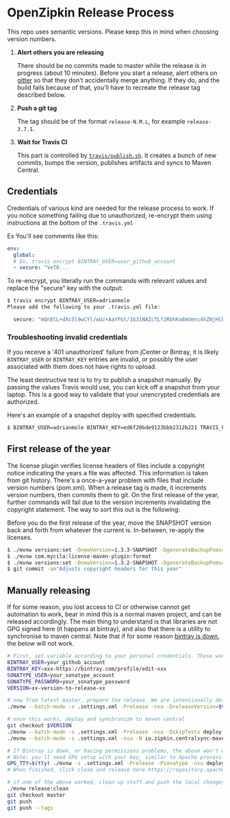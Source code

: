# OpenZipkin Release Process

This repo uses semantic versions. Please keep this in mind when choosing version numbers.

1. **Alert others you are releasing**

   There should be no commits made to master while the release is in progress (about 10 minutes). Before you start
   a release, alert others on [gitter](https://gitter.im/openzipkin/zipkin) so that they don't accidentally merge
   anything. If they do, and the build fails because of that, you'll have to recreate the release tag described below.

1. **Push a git tag**

   The tag should be of the format `release-N.M.L`, for example `release-3.7.1`.

1. **Wait for Travis CI**

   This part is controlled by [`travis/publish.sh`](travis/publish.sh). It creates a bunch of new commits, bumps
   the version, publishes artifacts and syncs to Maven Central.

## Credentials

Credentials of various kind are needed for the release process to work. If you notice something
failing due to unauthorized, re-encrypt them using instructions at the bottom of the `.travis.yml`

Ex You'll see comments like this:
```yaml
env:
  global:
  # Ex. travis encrypt BINTRAY_USER=your_github_account
  - secure: "VeTO...
```

To re-encrypt, you literally run the commands with relevant values and replace the "secure" key with the output:

```bash
$ travis encrypt BINTRAY_USER=adrianmole
Please add the following to your .travis.yml file:

  secure: "mQnECL+dXc5l9wCYl/wUz+AaYFGt/1G31NAZcTLf2RbhKo8mUenc4hZNjHCEv+4ZvfYLd/NoTNMhTCxmtBMz1q4CahPKLWCZLoRD1ExeXwRymJPIhxZUPzx9yHPHc5dmgrSYOCJLJKJmHiOl9/bJi123456="
```

### Troubleshooting invalid credentials

If you receive a '401 unauthorized' failure from jCenter or Bintray, it is
likely `BINTRAY_USER` or `BINTRAY_KEY` entries are invalid, or possibly the user
associated with them does not have rights to upload.

The least destructive test is to try to publish a snapshot manually. By passing
the values Travis would use, you can kick off a snapshot from your laptop. This
is a good way to validate that your unencrypted credentials are authorized.

Here's an example of a snapshot deploy with specified credentials.
```bash
$ BINTRAY_USER=adrianmole BINTRAY_KEY=ed6f20bde9123bbb2312b221 TRAVIS_PULL_REQUEST=false TRAVIS_TAG= TRAVIS_BRANCH=master travis/publish.sh
```

## First release of the year

The license plugin verifies license headers of files include a copyright notice indicating the years a file was affected.
This information is taken from git history. There's a once-a-year problem with files that include version numbers (pom.xml).
When a release tag is made, it increments version numbers, then commits them to git. On the first release of the year,
further commands will fail due to the version increments invalidating the copyright statement. The way to sort this out is
the following:

Before you do the first release of the year, move the SNAPSHOT version back and forth from whatever the current is.
In-between, re-apply the licenses.
```bash
$ ./mvnw versions:set -DnewVersion=1.3.3-SNAPSHOT -DgenerateBackupPoms=false
$ ./mvnw com.mycila:license-maven-plugin:format
$ ./mvnw versions:set -DnewVersion=1.3.2-SNAPSHOT -DgenerateBackupPoms=false
$ git commit -am"Adjusts copyright headers for this year"
```

## Manually releasing

If for some reason, you lost access to CI or otherwise cannot get automation to work, bear in mind this is a normal maven project, and can be released accordingly. The main thing to understand is that libraries are not GPG signed here (it happens at bintray), and also that there is a utility to synchronise to maven central. Note that if for some reason [bintray is down](https://status.bintray.com/), the below will not work.

```bash
# First, set variable according to your personal credentials. These would normally be decrypted from .travis.yml
BINTRAY_USER=your_github_account
BINTRAY_KEY=xxx-https://bintray.com/profile/edit-xxx
SONATYPE_USER=your_sonatype_account
SONATYPE_PASSWORD=your_sonatype_password
VERSION=xx-version-to-release-xx

# now from latest master, prepare the release. We are intentionally deferring pushing commits
./mvnw --batch-mode -s .settings.xml -Prelease -nsu -DreleaseVersion=$VERSION -Darguments="-DskipTests -Dlicense.skip=true" release:prepare  -DpushChanges=false

# once this works, deploy and synchronize to maven central
git checkout $VERSION
./mvnw --batch-mode -s .settings.xml -Prelease -nsu -DskipTests deploy
./mvnw --batch-mode -s .settings.xml -nsu -N io.zipkin.centralsync-maven-plugin:centralsync-maven-plugin:sync

# If Bintray is down, or having permissions problems, the above won't work, manually release
# Note: you'll need GPG setup with your key, similar to Apache process
GPG_TTY=$(tty) ./mvnw -s .settings.xml -Prelease -Psonatype -nsu deploy -DskipTests
# When finished, click close and release here https://repository.apache.org/#stagingRepositories

# if one of the above worked, clean up stuff and push the local changes.
./mvnw release:clean
git checkout master
git push
git push --tags
```
